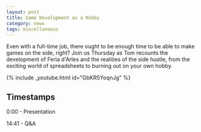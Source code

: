 ```yaml
---
layout: post
title: Game Development as a Hobby
category: news
tags: miscellaneous
---
```


Even with a full-time job, there ought to be enough time to be able to make games on the side, right? Join us Thursday as Tom recounts the development of Feria d'Arles and the realities of the side hustle, from the exciting world of spreadsheets to burning out on your own hobby.


{% include _youtube.html id="GbKR5YoqnJg" %}


## Timestamps

0:00 - Presentation

14:41 - Q&A